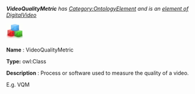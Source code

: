___VideoQualityMetric__ 
 has
 [Category:OntologyElement](../../Category/OntologyElement "Category:OntologyElement") 
 and is an
 [element of](../../Property/ElementOf "Property:ElementOf") 
[DigitalVideo](../../Submissions/DigitalVideo "Submissions:DigitalVideo")_




  





[![Class](../images/thumb/2/27/Class.gif/45px-Class.gif)](../../Image/Class.gif "Class")


__Name__ 
 : VideoQualityMetric
 



__Type:__ 
 owl:Class
 



__Description__ 
 : Process or software used to measure the quality of a video.
 



 E.g. VQM
